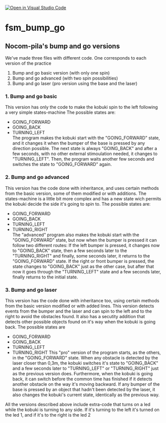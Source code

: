 [![Open in Visual Studio Code](https://classroom.github.com/assets/open-in-vscode-f059dc9a6f8d3a56e377f745f24479a46679e63a5d9fe6f495e02850cd0d8118.svg)](https://classroom.github.com/online_ide?assignment_repo_id=6870053&assignment_repo_type=AssignmentRepo)
# fsm_bump_go

## Nocom-pila's bump and go versions

We've made three files with different code. One corresponds to each version of the practice
1. Bump and go basic version (with only one spin)
2. Bump and go advanced (with two spin possibilities)
3. Bump and go laser (pro version using the base and the laser)
  
  
### 1. Bump and go basic
This version has only the code to make the kobuki spin to the left following a very simple states-machine
The possible states are:
- GOING_FORWARD
- GOING_BACK
- TURNING_LEFT  
The program makes the kobuki start with the "GOING_FORWARD" state, and it changes it when the bumper of the base is pressed by any direction possible. The next state is always "GOING_BACK" and after a few seconds, with no other external stimoulation needed, it changes to "TURNING_LEFT". Then, the program waits another few seconds and switches the state to "GOING_FORWARD" again.
  
### 2. Bump and go advanced 
This version has the code done with inheritance, and uses certain methods from the basic version, some of them modified or with additions. The states-machine is a little bit more complex and has a new state wich permits the kobuki decide the side it's going to spin to.
The possible states are:
- GOING_FORWARD
- GOING_BACK
- TURNING_LEFT
- TURNING_RIGHT  
The "advanced" program also makes the kobuki start with the "GOING_FORWARD" state, but now when the bumper is pressed it can follow two different routes:
If the left bumper is pressed, it changes now to "GOING_BACK" state, then a few seconds later to the "TURNING_RIGHT" and finally, some seconds later, it returns to the "GOING_FORWARD" state.
If the right or front bumper is pressed, the state changes to "GOING_BACK" just as the other case, but after that now it goes through the "TURNING_LEFT" state and a few seconds later, finally returns to the initial state.
  
### 3. Bump and go laser
This version has the code done with inheritance too, using certain methods from the basic version modified or with added lines. This version detects events from the bumper and the laser and can spin to the left and to the right to avoid the obstacles found. It also has a secutity addition that detects other possible objects found on it's way when the kobuki is going back.
The possible states are
- GOING_FORWARD
- GOING_BACK
- TURNING_LEFT
- TURNING_RIGHT
This "pro" version of the program starts, as the others, in the "GOING_FORWARD" state. When any obstacle is detected by the laser closer than 0,3m, the kobuki switches it's state to "GOING_BACK" and a few seconds later to "TURNING_LEFT" or "TURNING_RIGHT" just as the previous version does. Furthermore, when the kobuki is going back, it can switch before the common time has finished if it detects another obstacle on the way it's moving backward.
If any bumper of the base is pressed by an object that hadn't been detected by the laser, it also changes the kobuki's current state, identically as the previous way.  
  
All the versions described above include extra-code that turns on a led while the kobuki is turning to any side. If it's turning to the left it's turned on the led 1, and if it's to the right is the led 2

